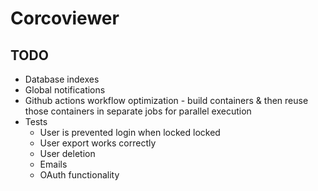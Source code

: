 # Corcoviewer

## TODO

* Database indexes
* Global notifications
* Github actions workflow optimization - build containers & then reuse those containers in separate jobs for parallel execution
* Tests
  * User is prevented login when locked locked
  * User export works correctly
  * User deletion
  * Emails
  * OAuth functionality
